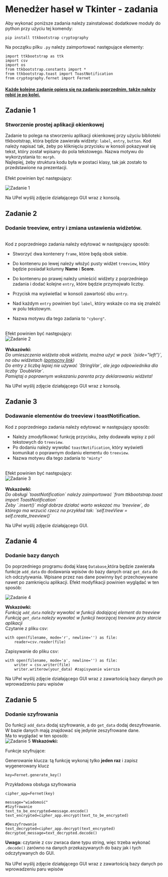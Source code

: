 # Menedżer haseł w Tkinter - zadania
Aby wykonać poniższe zadania należy zainstalować dodatkowe moduły do python przy użyciu tej komendy:
```
pip install ttkbootstrap cryptography
```
Na początku pilku `.py` należy zaimportować następujące elementy:
```
import ttkbootstrap as ttk
import csv
import os
from ttkbootstrap.constants import *
from ttkbootstrap.toast import ToastNotification
from cryptography.fernet import Fernet
```
<h4><u>Każde kolejne zadanie opiera się na zadaniu poprzednim, także należy robić je po kolei.</u></h4>

<h2>Zadanie 1</h2>
<h3>Stworzenie prostej aplikacji okienkowej</h3>

Zadanie to polega na stworzeniu aplikacji okienkowej przy użyciu biblioteki ttkbootstrap, która będzie zawierała widżety: `label`, `entry`, `button`. Kod należy napisać tak, żeby po kliknięciu przycisku w konsoli pokazywał się tekst, który został wpisany do pola tekstowego. Nazwa motywu do wykorzystania to: `morph`.
<br>
Najlepiej, żeby struktura kodu była w postaci klasy, tak jak  zostało to przedstawione na prezentacji.
<br><br>
Efekt powinien być następujący:

<img title="Zadanie 1" src="images/task1.png">
<br> 

Na UPel wyślij zdjęcie działającego GUI wraz z konsolą.


<h2>Zadanie 2</h2>
<h3>Dodanie treeview, entry i zmiana ustawienia widżetów.</h3>
<br>
Kod z poprzedniego zadania należy edytować w następujący sposób:

* Stworzyć dwa kontenery `frame`, które będą obok siebie.

* Do konteneru po lewej należy włożyć pusty widżet `treeview`, który będzie posiadał kolumny <b>Name</b> i <b>Score</b>.</li>

* Do konteneru po prawej należy umieścić widżety z poprzedniego zadania i dodać kolejne `entry`, które będzie przymojwało liczby.

* Przycisk ma wyświetlać w konsoli zawartość obu `entry`.

* Nad każdym `entry` powinien być `label`, który wskaże co ma się znaleźć w polu tekstowym.

* Nazwa motywu dla tego zadania to `"cyborg"`.
<br>
Efekt powinien być następujący:<br>
<img title="Zadanie 2" src="images/task2.png">
<br>
<br>
<b>Wskazówki:</b>
<br>
<i>Do umieszczenia widżeta obok widżeta, można użyć w pack `(side="left")`, na obu widżetach (<a href="https://www.pythontutorial.net/tkinter/tkinter-pack/">pomocny link</a>)</i>
<br>
<i>Do entry z liczbą lepiej nie używać `StringVar`, ale jego odpowiednika dla liczby `DoubleVar`.</i>
<br> 
<i>Pamiętaj o poprawnym wskazaniu parenta przy deklarowaniu widżeta!</i>
<br>

Na UPel wyślij zdjęcie działającego GUI wraz z konsolą.

<h2>Zadanie 3</h2>
<h3>Dodawanie elementów do treeview i toastNotification.</h3>

Kod z poprzedniego zadania należy edytować w następujący sposób:

* Należy zmodyfikować funkcję przycisku, żeby dodawała wpisy z pól tekstowych do `treeview`.
* Po dodaniu należy wywołać `toastNotification`, który wyświetli komunikat o poprawnym dodaniu elementu do `treeview`.
* Nazwa motywu dla tego zadania to `"minty"`
<br>
Efekt powinien być następujący:<br>
<img title="Zadanie 3" src="images/task3.png">
<br>
<br>
<b>Wskazówki:</b>
<br>
<i>Do obsługi `toastNotification` należy zaimportować `from ttkbootstrap.toast import ToastNotification`</i>
<br>
<i>Żeby `.insert()` mógł dobrze działać warto wskazać mu `treeview`, do którego ma wrzucić rzecz na przykład tak: `self.treeView = self.create_treeview()`</i>
<br>

Na UPel wyślij zdjęcie działającego GUI.






<h2>Zadanie 4</h2>
<h3>Dodanie bazy danych</h3>

Do poprzedniego programu dodaj klasę `Database`,która będzie zawierała funkcje `add_data` do dodawania wpisów do bazy danych oraz `get_data` do ich odczytywania. Wpisane przez nas dane powinny być przechowywane nawet po zamknięciu aplikacji.
Efekt modyfikacji powinien wyglądać w ten sposób:

<img title="Zadanie 4" src="images/task4.png">

<b>Wskazówki:</b>
<br>
<i>Funkcję `add_data` należy wywołać w funkcji dodającej element do treeview</i>
<br>
<i>Funkcję `get_data` należy wywołać w funkcji tworzącej treeview przy starcie aplikacji</i>
<br>
Czytanie z pliku csv:

```
with open(filename, mode='r', newline='') as file:
    reader=csv.reader(file)
```
Zapisywanie do pliku csv:

```
with open(filename, mode='a', newline='') as file:
    writer = csv.writer(file)
    writer.writerow(your_data) #zapisywanie wiersza
```
Na UPel wyślij zdjęcie działającego GUI wraz z zawartością bazy danych po wprowadzeniu paru wpisów
<h2>Zadanie 5</h2>
<h3>Dodanie szyfrowania</h3>

Do funkcji `add_data` dodaj szyfrowanie, a do `get_data` dodaj deszyfrowanie. W bazie danych mają znajdować się jedynie zeszyfrowane dane. <br>
Ma to wyglądać w ten sposób:
<br>
<img title="Zadanie 5" src="images/task5.png">
<b>Wskazówki:</b>

Funkcje szyfrujące:

Generowanie klucza: tą funkcję wykonaj tylko <b>jeden raz</b> i zapisz wygenerowany klucz

```
key=Fernet.generate_key()
```
Przykładowa obsługa szyfrowania

```
cipher_app=Fernet(key)

message="wiadomość"
#Szyfrowanie
text_to_be_encrypted=message.encode()
text_encrypted=cipher_app.encrypt(text_to_be_encrypted)

#Deszyfrowanie
text_decrypted=cipher_app.decrypt(text_encrypted)
decrypted_message=text_decrypted.decode()
```
<b>Uwaga:</b>
czytanie z csv zwraca dane typu string, więc trzeba wykonać  `.decode()` zarówno na danych przekazywanych do bazy jak i tych odczytywanych do GUI.  <br><br>
Na UPel wyślij zdjęcie działającego GUI wraz z zawartością bazy danych po wprowadzeniu paru wpisów
